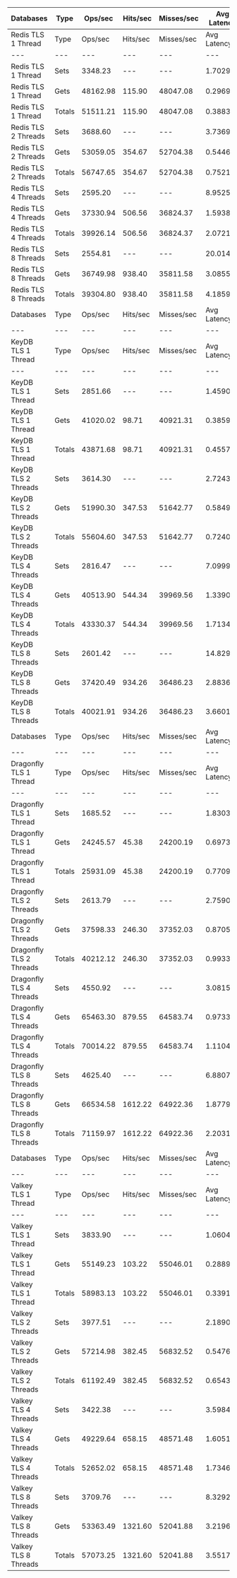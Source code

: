 | Databases | Type | Ops/sec | Hits/sec | Misses/sec | Avg Latency | p50 Latency | p99 Latency | p99.9 Latency | KB/sec |
| --- | --- | --- | --- | --- | --- | --- | --- | --- | --- |
| Redis TLS 1 Thread | Type | Ops/sec | Hits/sec | Misses/sec | Avg Latency | p50 Latency | p99 Latency | p99.9 Latency | KB/sec |
| --- | --- | --- | --- | --- | --- | --- | --- | --- | --- |
Redis TLS 1 Thread | Sets | 3348.23 | --- | --- | 1.70295 | 0.29500 | 25.72700 | 27.00700 | 156.91 |
Redis TLS 1 Thread | Gets | 48162.98 | 115.90 | 48047.08 | 0.29696 | 0.27900 | 0.48700 | 0.67100 | 1787.57 |
Redis TLS 1 Thread | Totals | 51511.21 | 115.90 | 48047.08 | 0.38835 | 0.27900 | 0.53500 | 24.44700 | 1944.49 |
Redis TLS 2 Threads | Sets | 3688.60 | --- | --- | 3.73694 | 0.52700 | 57.34300 | 60.92700 | 172.86 |
Redis TLS 2 Threads | Gets | 53059.05 | 354.67 | 52704.38 | 0.54463 | 0.51900 | 0.84700 | 1.07900 | 1970.31 |
Redis TLS 2 Threads | Totals | 56747.65 | 354.67 | 52704.38 | 0.75213 | 0.51900 | 0.87900 | 55.55100 | 2143.17 |
Redis TLS 4 Threads | Sets | 2595.20 | --- | --- | 8.95256 | 1.59100 | 148.47900 | 156.67100 | 121.63 |
Redis TLS 4 Threads | Gets | 37330.94 | 506.56 | 36824.37 | 1.59385 | 1.56700 | 2.99100 | 3.58300 | 1387.55 |
Redis TLS 4 Threads | Totals | 39926.14 | 506.56 | 36824.37 | 2.07216 | 1.57500 | 3.16700 | 140.28700 | 1509.19 |
Redis TLS 8 Threads | Sets | 2554.81 | --- | --- | 20.01468 | 3.13500 | 311.29500 | 331.77500 | 119.74 |
Redis TLS 8 Threads | Gets | 36749.98 | 938.40 | 35811.58 | 3.08556 | 3.07100 | 5.72700 | 6.36700 | 1368.10 |
Redis TLS 8 Threads | Totals | 39304.80 | 938.40 | 35811.58 | 4.18595 | 3.07100 | 6.11100 | 280.57500 | 1487.83 |
| Databases | Type | Ops/sec | Hits/sec | Misses/sec | Avg Latency | p50 Latency | p99 Latency | p99.9 Latency | KB/sec |
| --- | --- | --- | --- | --- | --- | --- | --- | --- | --- |
| KeyDB TLS 1 Thread | Type | Ops/sec | Hits/sec | Misses/sec | Avg Latency | p50 Latency | p99 Latency | p99.9 Latency | KB/sec |
| --- | --- | --- | --- | --- | --- | --- | --- | --- | --- |
KeyDB TLS 1 Thread | Sets | 2851.66 | --- | --- | 1.45903 | 0.39100 | 23.80700 | 27.13500 | 133.64 |
KeyDB TLS 1 Thread | Gets | 41020.02 | 98.71 | 40921.31 | 0.38598 | 0.39100 | 0.66300 | 0.98300 | 1522.46 |
KeyDB TLS 1 Thread | Totals | 43871.68 | 98.71 | 40921.31 | 0.45573 | 0.39100 | 0.71900 | 22.52700 | 1656.10 |
KeyDB TLS 2 Threads | Sets | 3614.30 | --- | --- | 2.72437 | 0.47900 | 43.77500 | 48.38300 | 169.38 |
KeyDB TLS 2 Threads | Gets | 51990.30 | 347.53 | 51642.77 | 0.58493 | 0.47900 | 1.09500 | 2.54300 | 1930.62 |
KeyDB TLS 2 Threads | Totals | 55604.60 | 347.53 | 51642.77 | 0.72400 | 0.47900 | 1.15900 | 41.47100 | 2100.00 |
KeyDB TLS 4 Threads | Sets | 2816.47 | --- | --- | 7.09993 | 1.35100 | 107.51900 | 120.31900 | 132.00 |
KeyDB TLS 4 Threads | Gets | 40513.90 | 544.34 | 39969.56 | 1.33903 | 1.32700 | 2.76700 | 2.87900 | 1505.83 |
KeyDB TLS 4 Threads | Totals | 43330.37 | 544.34 | 39969.56 | 1.71349 | 1.32700 | 2.81500 | 99.83900 | 1637.84 |
KeyDB TLS 8 Threads | Sets | 2601.42 | --- | --- | 14.82939 | 2.91100 | 224.25500 | 254.97500 | 121.92 |
KeyDB TLS 8 Threads | Gets | 37420.49 | 934.26 | 36486.23 | 2.88364 | 2.86300 | 5.82300 | 6.17500 | 1392.96 |
KeyDB TLS 8 Threads | Totals | 40021.91 | 934.26 | 36486.23 | 3.66011 | 2.86300 | 5.91900 | 215.03900 | 1514.87 |
| Databases | Type | Ops/sec | Hits/sec | Misses/sec | Avg Latency | p50 Latency | p99 Latency | p99.9 Latency | KB/sec |
| --- | --- | --- | --- | --- | --- | --- | --- | --- | --- |
| Dragonfly TLS 1 Thread | Type | Ops/sec | Hits/sec | Misses/sec | Avg Latency | p50 Latency | p99 Latency | p99.9 Latency | KB/sec |
| --- | --- | --- | --- | --- | --- | --- | --- | --- | --- |
Dragonfly TLS 1 Thread | Sets | 1685.52 | --- | --- | 1.83034 | 0.75900 | 25.72700 | 35.32700 | 78.99 |
Dragonfly TLS 1 Thread | Gets | 24245.57 | 45.38 | 24200.19 | 0.69730 | 0.74300 | 1.77500 | 2.20700 | 899.81 |
Dragonfly TLS 1 Thread | Totals | 25931.09 | 45.38 | 24200.19 | 0.77095 | 0.74300 | 1.85500 | 24.31900 | 978.80 |
Dragonfly TLS 2 Threads | Sets | 2613.79 | --- | --- | 2.75906 | 0.86300 | 44.79900 | 54.01500 | 122.49 |
Dragonfly TLS 2 Threads | Gets | 37598.33 | 246.30 | 37352.03 | 0.87055 | 0.79900 | 2.70300 | 3.63100 | 1396.16 |
Dragonfly TLS 2 Threads | Totals | 40212.12 | 246.30 | 37352.03 | 0.99331 | 0.79900 | 2.86300 | 39.67900 | 1518.66 |
Dragonfly TLS 4 Threads | Sets | 4550.92 | --- | --- | 3.08151 | 1.02300 | 50.68700 | 70.14300 | 213.29 |
Dragonfly TLS 4 Threads | Gets | 65463.30 | 879.55 | 64583.74 | 0.97338 | 0.99100 | 2.44700 | 5.47100 | 2433.16 |
Dragonfly TLS 4 Threads | Totals | 70014.22 | 879.55 | 64583.74 | 1.11041 | 0.99100 | 2.91100 | 44.28700 | 2646.46 |
Dragonfly TLS 8 Threads | Sets | 4625.40 | --- | --- | 6.88074 | 1.83900 | 124.92700 | 162.81500 | 216.78 |
Dragonfly TLS 8 Threads | Gets | 66534.58 | 1612.22 | 64922.36 | 1.87795 | 1.67100 | 6.30300 | 9.98300 | 2476.47 |
Dragonfly TLS 8 Threads | Totals | 71159.97 | 1612.22 | 64922.36 | 2.20313 | 1.67900 | 7.00700 | 108.03100 | 2693.25 |
| Databases | Type | Ops/sec | Hits/sec | Misses/sec | Avg Latency | p50 Latency | p99 Latency | p99.9 Latency | KB/sec |
| --- | --- | --- | --- | --- | --- | --- | --- | --- | --- |
| Valkey TLS 1 Thread | Type | Ops/sec | Hits/sec | Misses/sec | Avg Latency | p50 Latency | p99 Latency | p99.9 Latency | KB/sec |
| --- | --- | --- | --- | --- | --- | --- | --- | --- | --- |
Valkey TLS 1 Thread | Sets | 3833.90 | --- | --- | 1.06049 | 0.27100 | 16.76700 | 18.68700 | 179.67 |
Valkey TLS 1 Thread | Gets | 55149.23 | 103.22 | 55046.01 | 0.28896 | 0.27100 | 0.45500 | 0.50300 | 2046.73 |
Valkey TLS 1 Thread | Totals | 58983.13 | 103.22 | 55046.01 | 0.33911 | 0.27100 | 0.47100 | 15.99900 | 2226.40 |
Valkey TLS 2 Threads | Sets | 3977.51 | --- | --- | 2.18905 | 0.52700 | 36.86300 | 38.65500 | 186.40 |
Valkey TLS 2 Threads | Gets | 57214.98 | 382.45 | 56832.52 | 0.54765 | 0.51900 | 0.86300 | 1.07900 | 2124.64 |
Valkey TLS 2 Threads | Totals | 61192.49 | 382.45 | 56832.52 | 0.65434 | 0.51900 | 0.90300 | 34.30300 | 2311.04 |
Valkey TLS 4 Threads | Sets | 3422.38 | --- | --- | 3.59848 | 1.51900 | 54.78300 | 65.53500 | 160.40 |
Valkey TLS 4 Threads | Gets | 49229.64 | 658.15 | 48571.48 | 1.60510 | 1.51900 | 2.89500 | 4.35100 | 1829.77 |
Valkey TLS 4 Threads | Totals | 52652.02 | 658.15 | 48571.48 | 1.73467 | 1.51900 | 3.13500 | 48.63900 | 1990.17 |
Valkey TLS 8 Threads | Sets | 3709.76 | --- | --- | 8.32921 | 3.11900 | 137.21500 | 155.64700 | 173.86 |
Valkey TLS 8 Threads | Gets | 53363.49 | 1321.60 | 52041.88 | 3.21962 | 3.08700 | 5.88700 | 8.15900 | 1986.37 |
Valkey TLS 8 Threads | Totals | 57073.25 | 1321.60 | 52041.88 | 3.55174 | 3.08700 | 6.17500 | 122.87900 | 2160.23 |
